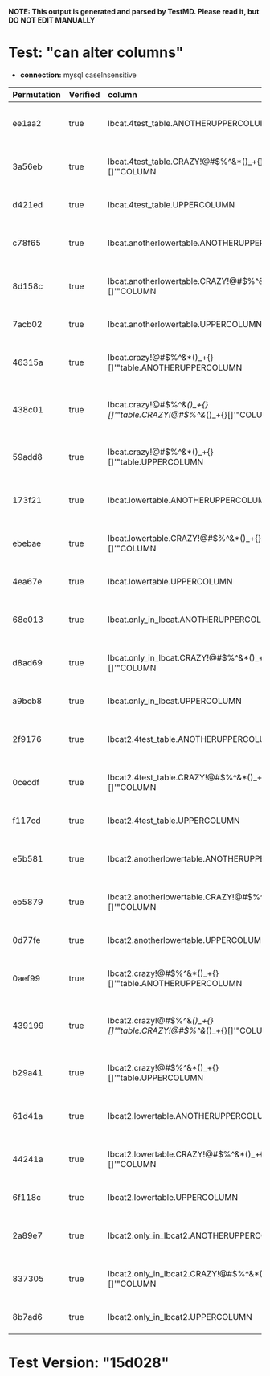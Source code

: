 **NOTE: This output is generated and parsed by TestMD. Please read it, but DO NOT EDIT MANUALLY**

# Test: "can alter columns" #

- **connection:** mysql caseInsensitive

| Permutation | Verified | column                                                              | newDefinition | OPERATIONS
| :---------- | :------- | :------------------------------------------------------------------ | :------------ | :------
| ee1aa2      | true     | lbcat.4test_table.ANOTHERUPPERCOLUMN                                | int           | **plan**: ALTER TABLE `lbcat`.`4test_table` MODIFY `ANOTHERUPPERCOLUMN` int
| 3a56eb      | true     | lbcat.4test_table.CRAZY!@#\$%^&*()_+{}[]'"COLUMN                    | int           | **plan**: ALTER TABLE `lbcat`.`4test_table` MODIFY `CRAZY!@#\$%^&*()_+{}[]'"COLUMN` int
| d421ed      | true     | lbcat.4test_table.UPPERCOLUMN                                       | int           | **plan**: ALTER TABLE `lbcat`.`4test_table` MODIFY `UPPERCOLUMN` int
| c78f65      | true     | lbcat.anotherlowertable.ANOTHERUPPERCOLUMN                          | int           | **plan**: ALTER TABLE `lbcat`.`anotherlowertable` MODIFY `ANOTHERUPPERCOLUMN` int
| 8d158c      | true     | lbcat.anotherlowertable.CRAZY!@#\$%^&*()_+{}[]'"COLUMN              | int           | **plan**: ALTER TABLE `lbcat`.`anotherlowertable` MODIFY `CRAZY!@#\$%^&*()_+{}[]'"COLUMN` int
| 7acb02      | true     | lbcat.anotherlowertable.UPPERCOLUMN                                 | int           | **plan**: ALTER TABLE `lbcat`.`anotherlowertable` MODIFY `UPPERCOLUMN` int
| 46315a      | true     | lbcat.crazy!@#\$%^&*()_+{}[]'"table.ANOTHERUPPERCOLUMN              | int           | **plan**: ALTER TABLE `lbcat`.`crazy!@#\$%^&*()_+{}[]'"table` MODIFY `ANOTHERUPPERCOLUMN` int
| 438c01      | true     | lbcat.crazy!@#\$%^&*()_+{}[]'"table.CRAZY!@#\$%^&*()_+{}[]'"COLUMN  | int           | **plan**: ALTER TABLE `lbcat`.`crazy!@#\$%^&*()_+{}[]'"table` MODIFY `CRAZY!@#\$%^&*()_+{}[]'"COLUMN` int
| 59add8      | true     | lbcat.crazy!@#\$%^&*()_+{}[]'"table.UPPERCOLUMN                     | int           | **plan**: ALTER TABLE `lbcat`.`crazy!@#\$%^&*()_+{}[]'"table` MODIFY `UPPERCOLUMN` int
| 173f21      | true     | lbcat.lowertable.ANOTHERUPPERCOLUMN                                 | int           | **plan**: ALTER TABLE `lbcat`.`lowertable` MODIFY `ANOTHERUPPERCOLUMN` int
| ebebae      | true     | lbcat.lowertable.CRAZY!@#\$%^&*()_+{}[]'"COLUMN                     | int           | **plan**: ALTER TABLE `lbcat`.`lowertable` MODIFY `CRAZY!@#\$%^&*()_+{}[]'"COLUMN` int
| 4ea67e      | true     | lbcat.lowertable.UPPERCOLUMN                                        | int           | **plan**: ALTER TABLE `lbcat`.`lowertable` MODIFY `UPPERCOLUMN` int
| 68e013      | true     | lbcat.only_in_lbcat.ANOTHERUPPERCOLUMN                              | int           | **plan**: ALTER TABLE `lbcat`.`only_in_lbcat` MODIFY `ANOTHERUPPERCOLUMN` int
| d8ad69      | true     | lbcat.only_in_lbcat.CRAZY!@#\$%^&*()_+{}[]'"COLUMN                  | int           | **plan**: ALTER TABLE `lbcat`.`only_in_lbcat` MODIFY `CRAZY!@#\$%^&*()_+{}[]'"COLUMN` int
| a9bcb8      | true     | lbcat.only_in_lbcat.UPPERCOLUMN                                     | int           | **plan**: ALTER TABLE `lbcat`.`only_in_lbcat` MODIFY `UPPERCOLUMN` int
| 2f9176      | true     | lbcat2.4test_table.ANOTHERUPPERCOLUMN                               | int           | **plan**: ALTER TABLE `lbcat2`.`4test_table` MODIFY `ANOTHERUPPERCOLUMN` int
| 0cecdf      | true     | lbcat2.4test_table.CRAZY!@#\$%^&*()_+{}[]'"COLUMN                   | int           | **plan**: ALTER TABLE `lbcat2`.`4test_table` MODIFY `CRAZY!@#\$%^&*()_+{}[]'"COLUMN` int
| f117cd      | true     | lbcat2.4test_table.UPPERCOLUMN                                      | int           | **plan**: ALTER TABLE `lbcat2`.`4test_table` MODIFY `UPPERCOLUMN` int
| e5b581      | true     | lbcat2.anotherlowertable.ANOTHERUPPERCOLUMN                         | int           | **plan**: ALTER TABLE `lbcat2`.`anotherlowertable` MODIFY `ANOTHERUPPERCOLUMN` int
| eb5879      | true     | lbcat2.anotherlowertable.CRAZY!@#\$%^&*()_+{}[]'"COLUMN             | int           | **plan**: ALTER TABLE `lbcat2`.`anotherlowertable` MODIFY `CRAZY!@#\$%^&*()_+{}[]'"COLUMN` int
| 0d77fe      | true     | lbcat2.anotherlowertable.UPPERCOLUMN                                | int           | **plan**: ALTER TABLE `lbcat2`.`anotherlowertable` MODIFY `UPPERCOLUMN` int
| 0aef99      | true     | lbcat2.crazy!@#\$%^&*()_+{}[]'"table.ANOTHERUPPERCOLUMN             | int           | **plan**: ALTER TABLE `lbcat2`.`crazy!@#\$%^&*()_+{}[]'"table` MODIFY `ANOTHERUPPERCOLUMN` int
| 439199      | true     | lbcat2.crazy!@#\$%^&*()_+{}[]'"table.CRAZY!@#\$%^&*()_+{}[]'"COLUMN | int           | **plan**: ALTER TABLE `lbcat2`.`crazy!@#\$%^&*()_+{}[]'"table` MODIFY `CRAZY!@#\$%^&*()_+{}[]'"COLUMN` int
| b29a41      | true     | lbcat2.crazy!@#\$%^&*()_+{}[]'"table.UPPERCOLUMN                    | int           | **plan**: ALTER TABLE `lbcat2`.`crazy!@#\$%^&*()_+{}[]'"table` MODIFY `UPPERCOLUMN` int
| 61d41a      | true     | lbcat2.lowertable.ANOTHERUPPERCOLUMN                                | int           | **plan**: ALTER TABLE `lbcat2`.`lowertable` MODIFY `ANOTHERUPPERCOLUMN` int
| 44241a      | true     | lbcat2.lowertable.CRAZY!@#\$%^&*()_+{}[]'"COLUMN                    | int           | **plan**: ALTER TABLE `lbcat2`.`lowertable` MODIFY `CRAZY!@#\$%^&*()_+{}[]'"COLUMN` int
| 6f118c      | true     | lbcat2.lowertable.UPPERCOLUMN                                       | int           | **plan**: ALTER TABLE `lbcat2`.`lowertable` MODIFY `UPPERCOLUMN` int
| 2a89e7      | true     | lbcat2.only_in_lbcat2.ANOTHERUPPERCOLUMN                            | int           | **plan**: ALTER TABLE `lbcat2`.`only_in_lbcat2` MODIFY `ANOTHERUPPERCOLUMN` int
| 837305      | true     | lbcat2.only_in_lbcat2.CRAZY!@#\$%^&*()_+{}[]'"COLUMN                | int           | **plan**: ALTER TABLE `lbcat2`.`only_in_lbcat2` MODIFY `CRAZY!@#\$%^&*()_+{}[]'"COLUMN` int
| 8b7ad6      | true     | lbcat2.only_in_lbcat2.UPPERCOLUMN                                   | int           | **plan**: ALTER TABLE `lbcat2`.`only_in_lbcat2` MODIFY `UPPERCOLUMN` int

# Test Version: "15d028" #